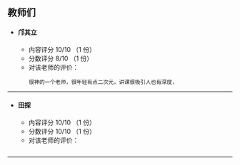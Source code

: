 ## 教师们  
- #### 邝其立  
  - 内容评分 10/10 （1 份）  
  - 分数评分 8/10 （1 份）  
  - 对该老师的评价：  
    ```
    很神的一个老师，很年轻有点二次元，讲课很吸引人也有深度，
    ```

---  

- #### 田探 
  - 内容评分 10/10 （1 份）  
  - 分数评分 10/10 （1 份）  
  - 对该老师的评价：  
    ```  
    ```

---